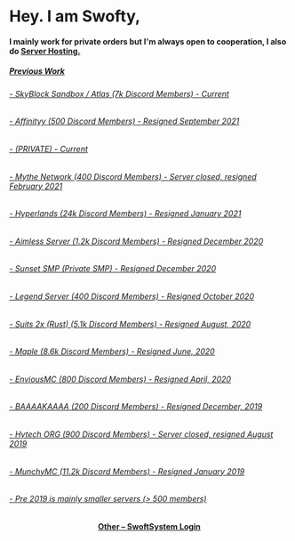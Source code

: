 
  <h1>Hey. I am Swofty,</h1>
<h4>I mainly work for private orders but I'm always open to cooperation, I also do <a href="https://status.swofty.net">Server Hosting.
<h5>Previous Work
<h6> - SkyBlock Sandbox / Atlas (7k Discord Members) - Current
<h6> - Affinityy (500 Discord Members) - Resigned September 2021
<h6> - (PRIVATE) - Current
<h6> - Mythe Network (400 Discord Members) - Server closed, resigned February 2021
<h6> - Hyperlands (24k Discord Members) - Resigned January 2021
<h6> - Aimless Server (1.2k Discord Members) - Resigned December 2020
<h6> - Sunset SMP (Private SMP) - Resigned December 2020
<h6> - Legend Server (400 Discord Members) - Resigned October 2020
<h6> - Suits 2x (Rust) (5.1k Discord Members) - Resigned August, 2020
<h6> - Maple (8.6k Discord Members) - Resigned June, 2020
<h6> - EnviousMC (800 Discord Members) - Resigned April, 2020
<h6> - BAAAAKAAAA (200 Discord Members) - Resigned December, 2019
<h6> - Hytech ORG (900 Discord Members) - Server closed, resigned August 2019
<h6> - MunchyMC (11.2k Discord Members) - Resigned January 2019
<h6> - Pre 2019 is mainly smaller servers (> 500 members)
<h4 align="center">Other – <a href='http://login.swofty.net' target="_blank">SwoftSystem Login</a><h4>
    
